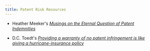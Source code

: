 ```yaml
---
title: Patent Risk Resources
---
```


- Heather Meeker's [_Musings on the Eternal Question of Patent Indemnities_](https://heathermeeker.com/2019/06/26/musings-on-the-eternal-question-of-patent-indemnities/)

- D.C. Toedt's [_Providing a warranty of no patent infringement is like giving a hurricane-insurance policy_](https://www.oncontracts.com/patent-warranty-indemnity-hurricane-insurance/)
